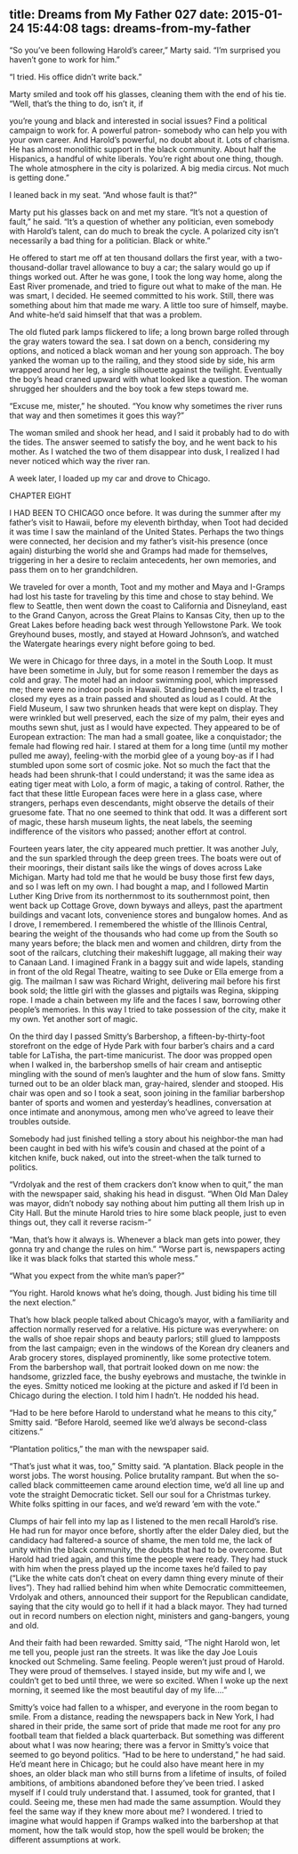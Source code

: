 title: Dreams from My Father 027
date: 2015-01-24 15:44:08
tags: dreams-from-my-father
---

“So you’ve been following Harold’s career,” Marty said. “I’m surprised you haven’t gone to work for him.”

“I tried. His office didn’t write back.”

Marty smiled and took off his glasses, cleaning them with the end of his tie. “Well, that’s the thing to do, isn’t it, if

you’re young and black and interested in social issues? Find a political campaign to work for. A powerful patron- somebody who can help you with your own career. And Harold’s powerful, no doubt about it. Lots of charisma. He has almost monolithic support in the black community. About half the Hispanics, a handful of white liberals. You’re right about one thing, though. The whole atmosphere in the city is polarized. A big media circus. Not much is getting done.”

I leaned back in my seat. “And whose fault is that?”

Marty put his glasses back on and met my stare. “It’s not a question of fault,” he said. “It’s a question of whether any politician, even somebody with Harold’s talent, can do much to break the cycle. A polarized city isn’t necessarily a bad thing for a politician. Black or white.”

He offered to start me off at ten thousand dollars the first year, with a two-thousand-dollar travel allowance to buy a car; the salary would go up if things worked out. After he was gone, I took the long way home, along the East River promenade, and tried to figure out what to make of the man. He was smart, I decided. He seemed committed to his work. Still, there was something about him that made me wary. A little too sure of himself, maybe. And white-he’d said himself that that was a problem.

The old fluted park lamps flickered to life; a long brown barge rolled through the gray waters toward the sea. I sat down on a bench, considering my options, and noticed a black woman and her young son approach. The boy yanked the woman up to the railing, and they stood side by side, his arm wrapped around her leg, a single silhouette against the twilight. Eventually the boy’s head craned upward with what looked like a question. The woman shrugged her shoulders and the boy took a few steps toward me.

“Excuse me, mister,” he shouted. “You know why sometimes the river runs that way and then sometimes it goes this way?”

The woman smiled and shook her head, and I said it probably had to do with the tides. The answer seemed to satisfy the boy, and he went back to his mother. As I watched the two of them disappear into dusk, I realized I had never noticed which way the river ran.

A week later, I loaded up my car and drove to Chicago.

CHAPTER EIGHT

I HAD BEEN TO CHICAGO once before. It was during the summer after my father’s visit to Hawaii, before my eleventh birthday, when Toot had decided it was time I saw the mainland of the United States. Perhaps the two things were connected, her decision and my father’s visit-his presence (once again) disturbing the world she and Gramps had made for themselves, triggering in her a desire to reclaim antecedents, her own memories, and pass them on to her grandchildren.

We traveled for over a month, Toot and my mother and Maya and I-Gramps had lost his taste for traveling by this time and chose to stay behind. We flew to Seattle, then went down the coast to California and Disneyland, east to the Grand Canyon, across the Great Plains to Kansas City, then up to the Great Lakes before heading back west through Yellowstone Park. We took Greyhound buses, mostly, and stayed at Howard Johnson’s, and watched the Watergate hearings every night before going to bed.

We were in Chicago for three days, in a motel in the South Loop. It must have been sometime in July, but for some reason I remember the days as cold and gray. The motel had an indoor swimming pool, which impressed me; there were no indoor pools in Hawaii. Standing beneath the el tracks, I closed my eyes as a train passed and shouted as loud as I could. At the Field Museum, I saw two shrunken heads that were kept on display. They were wrinkled but well preserved, each the size of my palm, their eyes and mouths sewn shut, just as I would have expected. They appeared to be of European extraction: The man had a small goatee, like a conquistador; the female had flowing red hair. I stared at them for a long time (until my mother pulled me away), feeling-with the morbid glee of a young boy-as if I had stumbled upon some sort of cosmic joke. Not so much the fact that the heads had been shrunk-that I could understand; it was the same idea as eating tiger meat with Lolo, a form of magic, a taking of control. Rather, the fact that these little European faces were here in a glass case, where strangers, perhaps even descendants, might observe the details of their gruesome fate. That no one seemed to think that odd. It was a different sort of magic, these harsh museum lights, the neat labels, the seeming indifference of the visitors who passed; another effort at control.

Fourteen years later, the city appeared much prettier. It was another July, and the sun sparkled through the deep green trees. The boats were out of their moorings, their distant sails like the wings of doves across Lake Michigan. Marty had told me that he would be busy those first few days, and so I was left on my own. I had bought a map, and I followed Martin Luther King Drive from its northernmost to its southernmost point, then went back up Cottage Grove, down byways and alleys, past the apartment buildings and vacant lots, convenience stores and bungalow homes. And as I drove, I remembered. I remembered the whistle of the Illinois Central, bearing the weight of the thousands who had come up from the South so many years before; the black men and women and children, dirty from the soot of the railcars, clutching their makeshift luggage, all making their way to Canaan Land. I imagined Frank in a baggy suit and wide lapels, standing in front of the old Regal Theatre, waiting to see Duke or Ella emerge from a gig. The mailman I saw was Richard Wright, delivering mail before his first book sold; the little girl with the glasses and pigtails was Regina, skipping rope. I made a chain between my life and the faces I saw, borrowing other people’s memories. In this way I tried to take possession of the city, make it my own. Yet another sort of magic.

On the third day I passed Smitty’s Barbershop, a fifteen-by-thirty-foot storefront on the edge of Hyde Park with four barber’s chairs and a card table for LaTisha, the part-time manicurist. The door was propped open when I walked in, the barbershop smells of hair cream and antiseptic mingling with the sound of men’s laughter and the hum of slow fans. Smitty turned out to be an older black man, gray-haired, slender and stooped. His chair was open and so I took a seat, soon joining in the familiar barbershop banter of sports and women and yesterday’s headlines, conversation at once intimate and anonymous, among men who’ve agreed to leave their troubles outside.

Somebody had just finished telling a story about his neighbor-the man had been caught in bed with his wife’s cousin and chased at the point of a kitchen knife, buck naked, out into the street-when the talk turned to politics.

“Vrdolyak and the rest of them crackers don’t know when to quit,” the man with the newspaper said, shaking his head in disgust. “When Old Man Daley was mayor, didn’t nobody say nothing about him putting all them Irish up in City Hall. But the minute Harold tries to hire some black people, just to even things out, they call it reverse racism-”

“Man, that’s how it always is. Whenever a black man gets into power, they gonna try and change the rules on him.” “Worse part is, newspapers acting like it was black folks that started this whole mess.”

“What you expect from the white man’s paper?”

“You right. Harold knows what he’s doing, though. Just biding his time till the next election.”

That’s how black people talked about Chicago’s mayor, with a familiarity and affection normally reserved for a relative. His picture was everywhere: on the walls of shoe repair shops and beauty parlors; still glued to lampposts from the last campaign; even in the windows of the Korean dry cleaners and Arab grocery stores, displayed prominently, like some protective totem. From the barbershop wall, that portrait looked down on me now: the handsome, grizzled face, the bushy eyebrows and mustache, the twinkle in the eyes. Smitty noticed me looking at the picture and asked if I’d been in Chicago during the election. I told him I hadn’t. He nodded his head.

“Had to be here before Harold to understand what he means to this city,” Smitty said. “Before Harold, seemed like we’d always be second-class citizens.”

“Plantation politics,” the man with the newspaper said.

“That’s just what it was, too,” Smitty said. “A plantation. Black people in the worst jobs. The worst housing. Police brutality rampant. But when the so-called black committeemen came around election time, we’d all line up and vote the straight Democratic ticket. Sell our soul for a Christmas turkey. White folks spitting in our faces, and we’d reward ’em with the vote.”

Clumps of hair fell into my lap as I listened to the men recall Harold’s rise. He had run for mayor once before, shortly after the elder Daley died, but the candidacy had faltered-a source of shame, the men told me, the lack of unity within the black community, the doubts that had to be overcome. But Harold had tried again, and this time the people were ready. They had stuck with him when the press played up the income taxes he’d failed to pay (“Like the white cats don’t cheat on every damn thing every minute of their lives”). They had rallied behind him when white Democratic committeemen, Vrdolyak and others, announced their support for the Republican candidate, saying that the city would go to hell if it had a black mayor. They had turned out in record numbers on election night, ministers and gang-bangers, young and old.

And their faith had been rewarded. Smitty said, “The night Harold won, let me tell you, people just ran the streets. It was like the day Joe Louis knocked out Schmeling. Same feeling. People weren’t just proud of Harold. They were proud of themselves. I stayed inside, but my wife and I, we couldn’t get to bed until three, we were so excited. When I woke up the next morning, it seemed like the most beautiful day of my life....”

Smitty’s voice had fallen to a whisper, and everyone in the room began to smile. From a distance, reading the newspapers back in New York, I had shared in their pride, the same sort of pride that made me root for any pro football team that fielded a black quarterback. But something was different about what I was now hearing; there was a fervor in Smitty’s voice that seemed to go beyond politics. “Had to be here to understand,” he had said. He’d meant here in Chicago; but he could also have meant here in my shoes, an older black man who still burns from a lifetime of insults, of foiled ambitions, of ambitions abandoned before they’ve been tried. I asked myself if I could truly understand that. I assumed, took for granted, that I could. Seeing me, these men had made the same assumption. Would they feel the same way if they knew more about me? I wondered. I tried to imagine what would happen if Gramps walked into the barbershop at that moment, how the talk would stop, how the spell would be broken; the different assumptions at work.

